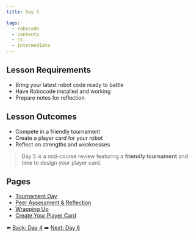 ```yaml
---
title: Day 5

tags:
  - robocode
  - contents
  - cs
  - intermediate
---
```


## Lesson Requirements

* Bring your latest robot code ready to battle
* Have Robocode installed and working
* Prepare notes for reflection

## Lesson Outcomes

* Compete in a friendly tournament
* Create a player card for your robot
* Reflect on strengths and weaknesses

> Day 5 is a mid-course review featuring a **friendly tournament** and time to design your player card.

## Pages
- [Tournament Day](/robocode/Day-5/01_tournament_overview)
- [Peer Assessment & Reflection](/robocode/Day-5/02_peer_reflection)
- [Wrapping Up](/robocode/Day-5/03_wrap_up)
- [Create Your Player Card](/robocode/Day-5/04_player_card)

⬅️ [Back: Day 4](/robocode/Day-4/index)
➡️ [Next: Day 6](/robocode/Day-6/index)
